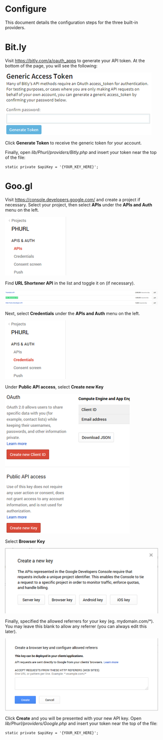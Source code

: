 Configure
======

This document details the configuration steps for the three built-in providers.

Bit.ly
======

Visit https://bitly.com/a/oauth_apps to generate your API token. At the bottom of the page, you will see the following:

![Bit.ly API token generation](https://raw.githubusercontent.com/snewman205/PHURL/master/docs/images/bitly_token_gen.png "Bit.ly API token generation")

Click **Generate Token** to receive the generic token for your account. 

Finally, open *lib/Phurl/providers/Bitly.php* and insert your token near the top of the file:

```
static private $apiKey = '{YOUR_KEY_HERE}';
```

Goo.gl
======

Visit https://console.developers.google.com/ and create a project if necessary. Select your project, then select **APIs** under the **APIs and Auth** menu on the left.

![Goo.gl API token generation](https://raw.githubusercontent.com/snewman205/PHURL/master/docs/images/googl_api_console_1.png "Goo.gl API token generation")

Find **URL Shortener API** in the list and toggle it on (if necessary).

![Goo.gl API token generation](https://raw.githubusercontent.com/snewman205/PHURL/master/docs/images/googl_api_console_2.png "Goo.gl API token generation")

Next, select **Credentials** under the **APIs and Auth** menu on the left.

![Goo.gl API token generation](https://raw.githubusercontent.com/snewman205/PHURL/master/docs/images/googl_api_console_3.png "Goo.gl API token generation")

Under **Public API access**, select **Create new Key**

![Goo.gl API token generation](https://raw.githubusercontent.com/snewman205/PHURL/master/docs/images/googl_api_console_4.png "Goo.gl API token generation")

Select **Browser Key**

![Goo.gl API token generation](https://raw.githubusercontent.com/snewman205/PHURL/master/docs/images/googl_api_console_5.png "Goo.gl API token generation")

Finally, specified the allowed referrers for your key (eg. mydomain.com/*). You may leave this blank to allow any referrer (you can always edit this later).  

![Goo.gl API token generation](https://raw.githubusercontent.com/snewman205/PHURL/master/docs/images/googl_api_console_6.png "Goo.gl API token generation")

Click **Create** and you will be presented with your new API key. Open *lib/Phurl/providers/Google.php* and insert your token near the top of the file:

```
static private $apiKey = '{YOUR_KEY_HERE}';
```
